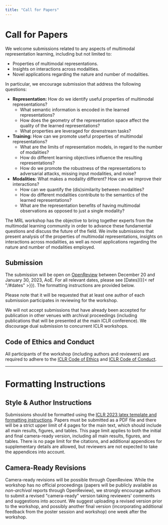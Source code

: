 ```yaml
---
title: "Call for Papers"
---
```


# Call for Papers

We welcome submissions related to any aspects of multimodal representation learning, including but not limited to:
  * Properties of multimodal representations.
  * Insights on interactions across modalities.
  * Novel applications regarding the nature and number of modalities.


In particular, we encourage submission that address the following questions:
  * **Representation:** How do we identify useful properties of multimodal representations?
    * What semantic information is encoded in the learned representations?
    * How does the geometry of the representation space affect the quality of the learned representations?
    * What properties are leveraged for downstream tasks?
  * **Training:** How can we promote useful properties of multimodal representations?
    * What are the limits of representation models, in regard to the number of modalities?
    * How do different learning objectives influence the resulting representations?
    * How do we promote the robustness of the representations to adversarial attacks, missing input modalities, and noise?
  * **Modalities:** What makes a modality different? How can we improve their interactions?
    * How can we quantify the (dis)similarity between modalities?
    * How do different modalities contribute to the semantics of the learned representations?
    * What are the representation benefits of having multimodal observations as opposed to just a single modality?

The MRL workshop has the objective to bring together experts from the multimodal learning community in order to advance these fundamental questions and discuss the future of the field. We invite submissions that present analysis of the properties of multimodal representations, insights on interactions across modalities, as well as novel applications regarding the nature and number of modalities employed.


## Submission

The submission will be open on [OpenReview](https://openreview.net/group?id=ICLR.cc/2023/Workshop/MRL) between December 20 and January 30, 2023, AoE. For all relevant dates, please see [Dates]({{< ref "/#dates" >}}). The formatting instructions are provided below.

Please note that it will be requested that at least one author of each submission participates in reviewing for the workshop. 

We will not accept submissions that have already been accepted for publication in other venues with archival proceedings (including publications that will be presented at the main ICLR conference). We discourage dual submission to concurrent ICLR workshops. 


## Code of Ethics and Conduct

All participants of the workshop (including authors and reviewers) are required to adhere to the [ICLR Code of Ethics](https://iclr.cc/public/CodeOfEthics) and [ICLR Code of Conduct](https://iclr.cc/public/CodeOfConduct).


---

# Formatting Instructions

## Style & Author Instructions

Submissions should be formatted using the [ICLR 2023 latex template and formatting instructions](https://github.com/ICLR/Master-Template/raw/master/iclr2023.zip). Papers must be submitted as a PDF file and there will be a strict upper limit of 4 pages for the main text, which should include all main results, figures, and tables. This page limit applies to both the initial and final camera-ready version, including all main results, figures, and tables. There is no page limit for the citations, and additional appendices for supplementary details are allowed, but reviewers are not expected to take the appendices into account. 


## Camera-Ready Revisions 

Camera-ready revisions will be possible through OpenReview. While the workshop has no official proceedings (papers will be publicly available as _non-archival_ reports through OpenReview), we strongly encourage authors to submit a revised "camera-ready" version taking reviewers' comments and suggestions into account. We suggest uploading a revised version prior to the workshop, and possibly another final version (incorporating additional feedback from the poster session and workshop) one week after the workshop. 
